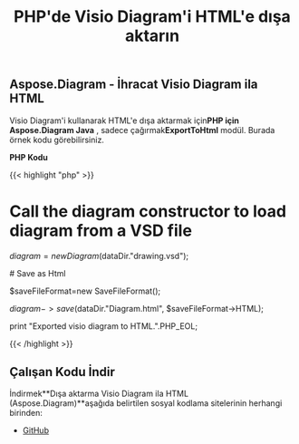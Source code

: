 ﻿---
title: PHP'de Visio Diagram'i HTML'e dışa aktarın
type: docs
weight: 20
url: /tr/java/export-visio-diagram-to-html-in-php/
---
## **Aspose.Diagram - İhracat Visio Diagram ila HTML**
 Visio Diagram'i kullanarak HTML'e dışa aktarmak için**PHP için Aspose.Diagram Java** , sadece çağırmak**ExportToHtml** modül. Burada örnek kodu görebilirsiniz.

**PHP Kodu**

{{< highlight "php" >}}

 # Call the diagram constructor to load diagram from a VSD file

$diagram = new Diagram($dataDir."drawing.vsd");

\# Save as Html

$saveFileFormat=new SaveFileFormat();

$diagram->save($dataDir."Diagram.html", $saveFileFormat->HTML);

print "Exported visio diagram to HTML.".PHP_EOL;

{{< /highlight >}}
## **Çalışan Kodu İndir**
 İndirmek**Dışa aktarma Visio Diagram ila HTML (Aspose.Diagram)**aşağıda belirtilen sosyal kodlama sitelerinin herhangi birinden:

- [GitHub](https://github.com/asposediagram/Aspose.Diagram-for-Java/blob/master/Plugins/Aspose_Diagram_Java_for_PHP/src/aspose/diagram/LoadingSavingandConverting/ExportToHtml.php)
